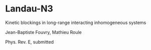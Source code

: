 # Landau-N3
Kinetic blockings in long-range interacting inhomogeneous systems

Jean-Baptiste Fouvry, Mathieu Roule

Phys. Rev. E, submitted
